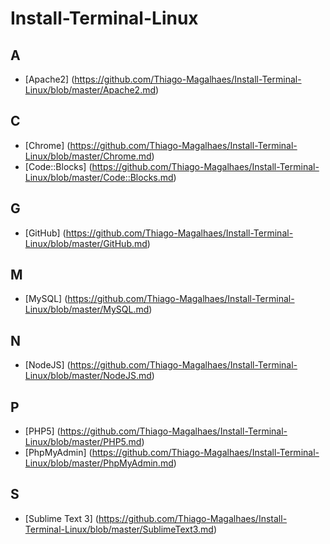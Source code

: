 # Install-Terminal-Linux


## A
* [Apache2] (https://github.com/Thiago-Magalhaes/Install-Terminal-Linux/blob/master/Apache2.md)


## C
* [Chrome] (https://github.com/Thiago-Magalhaes/Install-Terminal-Linux/blob/master/Chrome.md)
* [Code::Blocks] (https://github.com/Thiago-Magalhaes/Install-Terminal-Linux/blob/master/Code::Blocks.md)


## G
* [GitHub] (https://github.com/Thiago-Magalhaes/Install-Terminal-Linux/blob/master/GitHub.md)


## M
* [MySQL] (https://github.com/Thiago-Magalhaes/Install-Terminal-Linux/blob/master/MySQL.md)


## N
* [NodeJS] (https://github.com/Thiago-Magalhaes/Install-Terminal-Linux/blob/master/NodeJS.md)


## P
* [PHP5] (https://github.com/Thiago-Magalhaes/Install-Terminal-Linux/blob/master/PHP5.md)
* [PhpMyAdmin] (https://github.com/Thiago-Magalhaes/Install-Terminal-Linux/blob/master/PhpMyAdmin.md)


## S
* [Sublime Text 3] (https://github.com/Thiago-Magalhaes/Install-Terminal-Linux/blob/master/SublimeText3.md)